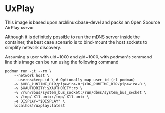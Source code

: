 # UxPlay
This image is based upon archlinux:base-devel and packs an Open Soource AirPlay server

Although it is definitely possible to run the mDNS server inside the container, the best case scenario is to bind-mount the host sockets to simplify network discovery.

Assuming a user with uid=1000 and gid=1000, with podman's command-line this image can be run using the following command
```
podman run -it --rm \
    --network host \
    --userns=keep-id \ # Optionally map user id (rl podman)
    -v $XDG_RUNTIME_DIR/pipewire-0:$XDG_RUNTIME_DIR/pipewire-0 \
    -v $XAUTHORITY:$XAUTHORITY:ro \
    -v /run/dbus/system_bus_socket:/run/dbus/system_bus_socket \
    -v /tmp/.X11-unix:/tmp/.X11-unix \
    -e DISPLAY="$DISPLAY" \
    localhost/uxplay:latest
```